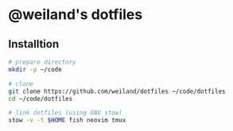 # @weiland's dotfiles

## Installtion

```sh
# prepare directory
mkdir -p ~/code

# clone
git clone https://github.com/weiland/dotfiles ~/code/dotfiles
cd ~/code/dotfiles

# link dotfiles (using GNU stow)
stow -v -t $HOME fish neovim tmux
```

